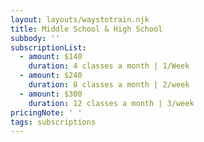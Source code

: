 ```yaml
---
layout: layouts/waystotrain.njk
title: Middle School & High School
subbody: ''
subscriptionList:
  - amount: $140
    duration: 4 classes a month | 1/Week
  - amount: $240
    duration: 8 classes a month | 2/week
  - amount: $300
    duration: 12 classes a month | 3/week
pricingNote: ' '
tags: subscriptions
---
```


